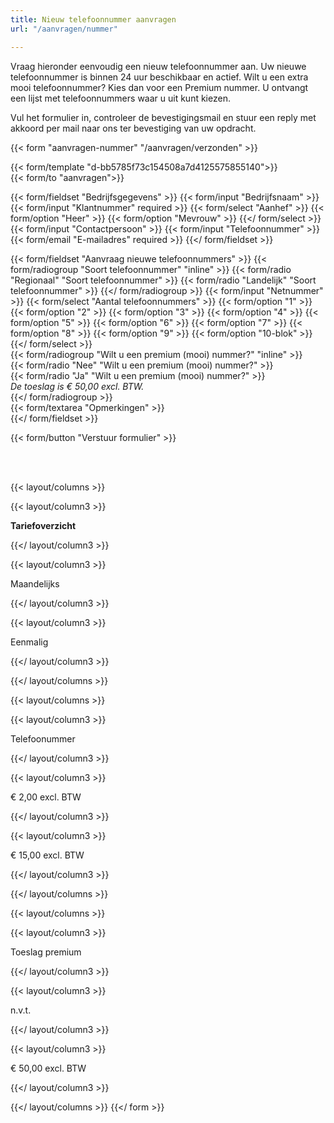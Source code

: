 ```yaml
---
title: Nieuw telefoonnummer aanvragen
url: "/aanvragen/nummer"

---
```

Vraag hieronder eenvoudig een nieuw telefoonnummer aan. Uw nieuwe telefoonnummer is binnen 24 uur beschikbaar en actief. Wilt u een extra mooi telefoonnummer? Kies dan voor een Premium nummer. U ontvangt een lijst met telefoonnummers waar u uit kunt kiezen.

Vul het formulier in, controleer de bevestigingsmail en stuur een reply met akkoord per mail naar ons ter bevestiging van uw opdracht.

{{< form "aanvragen-nummer" "/aanvragen/verzonden" >}}

{{< form/template "d-bb5785f73c154508a7d4125575855140">}}  
{{< form/to "aanvragen">}}

{{< form/fieldset "Bedrijfsgegevens" >}}
{{< form/input "Bedrijfsnaam"   >}}
{{< form/input "Klantnummer" required   >}}
{{< form/select "Aanhef" >}}
{{< form/option "Heer" >}}
{{< form/option "Mevrouw" >}}
{{</ form/select >}}
{{< form/input "Contactpersoon"   >}}
{{< form/input "Telefoonnummer"   >}}
{{< form/email "E-mailadres" required   >}}
{{</ form/fieldset >}}

{{< form/fieldset "Aanvraag nieuwe telefoonnummers" >}}
{{< form/radiogroup "Soort telefoonnummer" "inline" >}}
{{< form/radio "Regionaal" "Soort telefoonnummer" >}}
{{< form/radio "Landelijk" "Soort telefoonnummer" >}}
{{</ form/radiogroup >}}
{{< form/input "Netnummer"   >}}
{{< form/select "Aantal telefoonnummers" >}}
{{< form/option "1" >}}
{{< form/option "2" >}}
{{< form/option "3" >}}
{{< form/option "4" >}}
{{< form/option "5" >}}
{{< form/option "6" >}}
{{< form/option "7" >}}
{{< form/option "8" >}}
{{< form/option "9" >}}
{{< form/option "10-blok" >}}
{{</ form/select >}}  
{{< form/radiogroup "Wilt u een premium (mooi) nummer?" "inline" >}}  
{{< form/radio "Nee" "Wilt u een premium (mooi) nummer?" >}}  
{{< form/radio "Ja" "Wilt u een premium (mooi) nummer?" >}}  
_De toeslag is € 50,00 excl. BTW._  
{{</ form/radiogroup >}}  
{{< form/textarea "Opmerkingen"  >}}  
{{</ form/fieldset >}}

{{< form/button "Verstuur formulier"  >}}

<br><br>

{{< layout/columns >}}

{{< layout/column3 >}}

**Tariefoverzicht**

{{</ layout/column3 >}}

{{< layout/column3 >}}

Maandelijks

{{</ layout/column3 >}}

{{< layout/column3 >}}

Eenmalig

{{</ layout/column3 >}}

{{</ layout/columns >}}

{{< layout/columns >}}

{{< layout/column3 >}}

Telefoonummer

{{</ layout/column3 >}}

{{< layout/column3 >}}

€ 2,00 excl. BTW

{{</ layout/column3 >}}

{{< layout/column3 >}}

€ 15,00 excl. BTW

{{</ layout/column3 >}}

{{</ layout/columns >}}

{{< layout/columns >}}

{{< layout/column3 >}}

Toeslag premium

{{</ layout/column3 >}}

{{< layout/column3 >}}

n.v.t.

{{</ layout/column3 >}}

{{< layout/column3 >}}

€ 50,00 excl. BTW

{{</ layout/column3 >}}

{{</ layout/columns >}}
{{</ form >}}